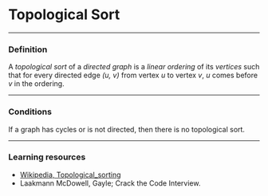 # Topological Sort

---

### Definition

A _topological sort_ of a _directed graph_
is a _linear ordering_ of its _vertices_ such that for every
directed edge *(u, v)* from vertex _u_ to vertex _v_, _u_ comes before
_v_ in the ordering.

---

### Conditions

If a graph has cycles or is not directed, then there is no
topological sort.

---
 
### Learning resources

- [Wikipedia, Topological_sorting](https://en.wikipedia.org/wiki/Topological_sorting)
- Laakmann McDowell, Gayle; Crack the Code Interview.